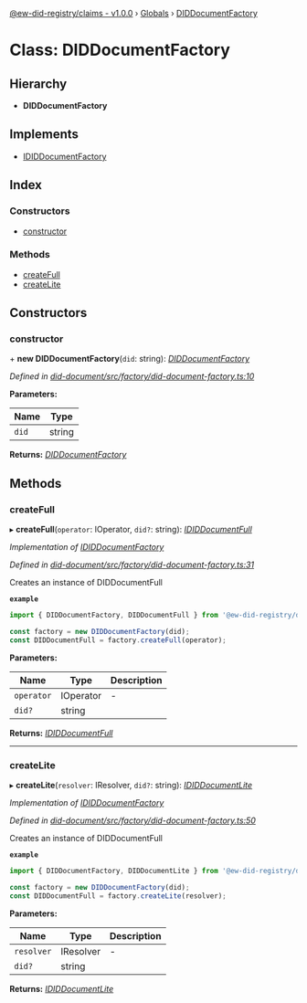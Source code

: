 [@ew-did-registry/claims - v1.0.0](../README.md) › [Globals](../globals.md) › [DIDDocumentFactory](diddocumentfactory.md)

# Class: DIDDocumentFactory

## Hierarchy

* **DIDDocumentFactory**

## Implements

* [IDIDDocumentFactory](../interfaces/ididdocumentfactory.md)

## Index

### Constructors

* [constructor](diddocumentfactory.md#constructor)

### Methods

* [createFull](diddocumentfactory.md#createfull)
* [createLite](diddocumentfactory.md#createlite)

## Constructors

###  constructor

\+ **new DIDDocumentFactory**(`did`: string): *[DIDDocumentFactory](diddocumentfactory.md)*

*Defined in [did-document/src/factory/did-document-factory.ts:10](https://github.com/energywebfoundation/ew-did-registry/blob/2d9fa75/packages/did-document/src/factory/did-document-factory.ts#L10)*

**Parameters:**

Name | Type |
------ | ------ |
`did` | string |

**Returns:** *[DIDDocumentFactory](diddocumentfactory.md)*

## Methods

###  createFull

▸ **createFull**(`operator`: IOperator, `did?`: string): *[IDIDDocumentFull](../interfaces/ididdocumentfull.md)*

*Implementation of [IDIDDocumentFactory](../interfaces/ididdocumentfactory.md)*

*Defined in [did-document/src/factory/did-document-factory.ts:31](https://github.com/energywebfoundation/ew-did-registry/blob/2d9fa75/packages/did-document/src/factory/did-document-factory.ts#L31)*

Creates an instance of DIDDocumentFull

**`example`** 
```typescript
import { DIDDocumentFactory, DIDDocumentFull } from '@ew-did-registry/did-document';

const factory = new DIDDocumentFactory(did);
const DIDDocumentFull = factory.createFull(operator);
```

**Parameters:**

Name | Type | Description |
------ | ------ | ------ |
`operator` | IOperator | - |
`did?` | string |   |

**Returns:** *[IDIDDocumentFull](../interfaces/ididdocumentfull.md)*

___

###  createLite

▸ **createLite**(`resolver`: IResolver, `did?`: string): *[IDIDDocumentLite](../interfaces/ididdocumentlite.md)*

*Implementation of [IDIDDocumentFactory](../interfaces/ididdocumentfactory.md)*

*Defined in [did-document/src/factory/did-document-factory.ts:50](https://github.com/energywebfoundation/ew-did-registry/blob/2d9fa75/packages/did-document/src/factory/did-document-factory.ts#L50)*

Creates an instance of DIDDocumentFull

**`example`** 
```typescript
import { DIDDocumentFactory, DIDDocumentLite } from '@ew-did-registry/did-document';

const factory = new DIDDocumentFactory(did);
const DIDDocumentFull = factory.createLite(resolver);
```

**Parameters:**

Name | Type | Description |
------ | ------ | ------ |
`resolver` | IResolver | - |
`did?` | string |   |

**Returns:** *[IDIDDocumentLite](../interfaces/ididdocumentlite.md)*
